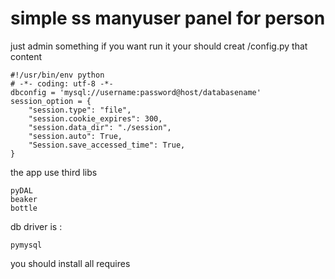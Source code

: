 # simple ss manyuser panel for person
just admin something
if you want run it 
your should creat /config.py that content
    
    #!/usr/bin/env python
    # -*- coding: utf-8 -*-
    dbconfig = 'mysql://username:password@host/databasename'
    session_option = {
        "session.type": "file",
        "session.cookie_expires": 300,
        "session.data_dir": "./session",
        "session.auto": True,
        "Session.save_accessed_time": True,
    }

the app use third libs

    pyDAL
    beaker
    bottle

db driver is :

    pymysql

you should install all requires